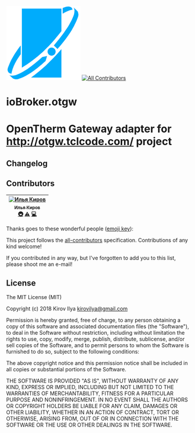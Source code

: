 ![Logo](admin/otgw.png)
[![All Contributors](https://img.shields.io/badge/all_contributors-1-orange.svg?style=flat-square)](#contributors)
# ioBroker.otgw

OpenTherm Gateway adapter
for http://otgw.tclcode.com/ project
=================


## Changelog


## Contributors

<!-- ALL-CONTRIBUTORS-LIST:START - Do not remove or modify this section -->
<!-- prettier-ignore -->
| [<img src="https://avatars0.githubusercontent.com/u/8360230?v=4" width="100px;" alt="Илья Киров"/><br /><sub><b>Илья Киров</b></sub>](https://t.me/goofyk)<br />[🚇](#infra-kirovilya "Infrastructure (Hosting, Build-Tools, etc)") [⚠️](https://github.com/kirovilya/ioBroker.otgw/commits?author=kirovilya "Tests") [💻](https://github.com/kirovilya/ioBroker.otgw/commits?author=kirovilya "Code") |
| :---: |
<!-- ALL-CONTRIBUTORS-LIST:END -->
Thanks goes to these wonderful people ([emoji key](https://github.com/kentcdodds/all-contributors#emoji-key)):

This project follows the [all-contributors](https://github.com/kentcdodds/all-contributors) specification. Contributions of any kind welcome!

<!-- ALL-CONTRIBUTORS-LIST:START - Do not remove or modify this section -->
<!-- prettier-ignore -->
<!-- ALL-CONTRIBUTORS-LIST:END -->
If you contributed in any way, but I've forgotten to add you to this list, please shoot me an e-mail!

## License
The MIT License (MIT)

Copyright (c) 2018 Kirov Ilya <kirovilya@gmail.com>

Permission is hereby granted, free of charge, to any person obtaining a copy
of this software and associated documentation files (the "Software"), to deal
in the Software without restriction, including without limitation the rights
to use, copy, modify, merge, publish, distribute, sublicense, and/or sell
copies of the Software, and to permit persons to whom the Software is
furnished to do so, subject to the following conditions:

The above copyright notice and this permission notice shall be included in
all copies or substantial portions of the Software.

THE SOFTWARE IS PROVIDED "AS IS", WITHOUT WARRANTY OF ANY KIND, EXPRESS OR
IMPLIED, INCLUDING BUT NOT LIMITED TO THE WARRANTIES OF MERCHANTABILITY,
FITNESS FOR A PARTICULAR PURPOSE AND NONINFRINGEMENT. IN NO EVENT SHALL THE
AUTHORS OR COPYRIGHT HOLDERS BE LIABLE FOR ANY CLAIM, DAMAGES OR OTHER
LIABILITY, WHETHER IN AN ACTION OF CONTRACT, TORT OR OTHERWISE, ARISING FROM,
OUT OF OR IN CONNECTION WITH THE SOFTWARE OR THE USE OR OTHER DEALINGS IN
THE SOFTWARE.
